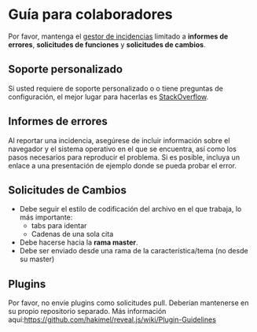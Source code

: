# Guía para colaboradores

Por favor, mantenga el [gestor de incidencias](http://github.com/cubantech/slides.cuban.tech/issues) limitado a **informes de errores**, **solicitudes de funciones** y **solicitudes de cambios**.

## Soporte personalizado

Si usted requiere de soporte personalizado o o tiene preguntas de configuración, el mejor lugar para hacerlas es [StackOverflow](http://stackoverflow.com/questions/tagged/reveal.js).

## Informes de errores

Al reportar una incidencia, asegúrese de incluir información sobre el navegador y el sistema operativo en el que se encuentra, así como los pasos necesarios para reproducir el problema. Si es posible, incluya un enlace a una presentación de ejemplo donde se pueda probar el error.

## Solicitudes de Cambios

- Debe seguir el estilo de codificación del archivo en el que trabaja, lo más importante:
  - tabs para identar
  - Cadenas de una sola cita
- Debe hacerse hacia la **rama master**.
- Debe ser enviado desde una rama de la característica/tema (no desde su master)

## Plugins

Por favor, no envíe plugins como solicitudes pull. Deberían mantenerse en su propio repositorio separado. Más información aquí:<https://github.com/hakimel/reveal.js/wiki/Plugin-Guidelines>
